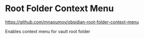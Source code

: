# Root Folder Context Menu

https://github.com/mnaoumov/obsidian-root-folder-context-menu

Enables context menu for vault root folder
